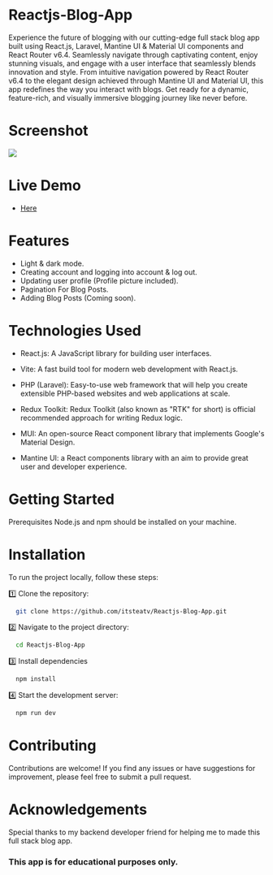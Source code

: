# Reactjs-Blog-App

Experience the future of blogging with our cutting-edge full stack blog app built using React.js, Laravel, Mantine UI & Material UI components and React Router v6.4. Seamlessly navigate through captivating content, enjoy stunning visuals, and engage with a user interface that seamlessly blends innovation and style. From intuitive navigation powered by React Router v6.4 to the elegant design achieved through Mantine UI and Material UI, this app redefines the way you interact with blogs. Get ready for a dynamic, feature-rich, and visually immersive blogging journey like never before.

# Screenshot

![](../Reactjs-Blog-App/src/assets/BlogScreenshot.png)

# Live Demo

- [Here](https://reactjs-blog-app-pearl.vercel.app/)

# Features

- Light & dark mode.
- Creating account and logging into account & log out.
- Updating user profile (Profile picture included).
- Pagination For Blog Posts.
- Adding Blog Posts (Coming soon).

# Technologies Used

- React.js: A JavaScript library for building user interfaces.

- Vite: A fast build tool for modern web development with React.js.

- PHP (Laravel): Easy-to-use web framework that will help you create extensible PHP-based websites and web applications at scale.

- Redux Toolkit: Redux Toolkit (also known as "RTK" for short) is official recommended approach for writing Redux logic.

- MUI: An open-source React component library that implements Google's Material Design.

- Mantine UI: a React components library with an aim to provide great user and developer experience.

# Getting Started

Prerequisites
Node.js and npm should be installed on your machine.

# Installation

To run the project locally, follow these steps:

1️⃣ Clone the repository:

```bash
  git clone https://github.com/itsteatv/Reactjs-Blog-App.git
```

2️⃣ Navigate to the project directory:

```bash
  cd Reactjs-Blog-App
```

3️⃣ Install dependencies

```bash
  npm install
```

4️⃣ Start the development server:

```bash
  npm run dev
```

# Contributing

Contributions are welcome! If you find any issues or have suggestions for improvement, please feel free to submit a pull request.

# Acknowledgements

Special thanks to my backend developer friend for helping me to made this full stack blog app.

### This app is for educational purposes only.
